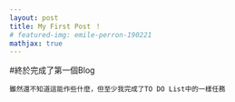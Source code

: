 ```yaml
---
layout: post
title: My First Post ！
# featured-img: emile-perron-190221
mathjax: true
---
```


#終於完成了第一個Blog

    雖然還不知道這能作些什麼，但至少我完成了TO DO List中的一樣任務
